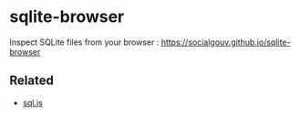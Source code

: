 # sqlite-browser

Inspect SQLite files from your browser : https://socialgouv.github.io/sqlite-browser

## Related

- [sql.js](https://github.com/sql-js/sql.js/)
